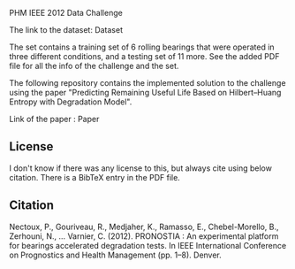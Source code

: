 

<a src = "https://github.com/anuj1501/Remaining-Useful-Life-of-ball-bearing-using-Hilbert-Huang-Entropy/blob/master/IEEEPHM2012-Challenge-Details.pdf">PHM IEEE 2012 Data Challenge<a/>

The link to the dataset: <a src = "https://github.com/wkzs111/phm-ieee-2012-data-challenge-dataset">Dataset<a/>

The set contains a training set of 6 rolling bearings that were operated in three different conditions, and a testing set of 11 more. See the added PDF file for all the info of the challenge and the set.

The following repository contains the implemented solution to the challenge using the paper "Predicting Remaining Useful Life Based on Hilbert–Huang
Entropy with Degradation Model".

Link of the paper : <a src = "https://www.hindawi.com/journals/jece/2019/3203959/">Paper<a/>

## License

I don't know if there was any license to this, but always cite using below citation. There is a BibTeX entry in the PDF file.

## Citation

Nectoux, P., Gouriveau, R., Medjaher, K., Ramasso, E., Chebel-Morello, B., Zerhouni, N., … Varnier, C. (2012). PRONOSTIA : An experimental platform for bearings accelerated degradation tests. In IEEE International Conference on Prognostics and Health Management (pp. 1–8). Denver.

